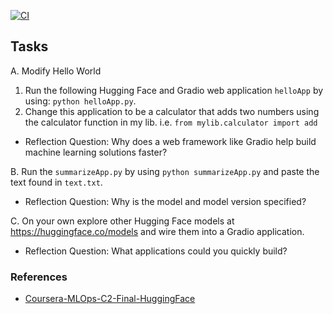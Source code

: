 [![CI](https://github.com/nogibjj/Coursera-MLOps-C2-Final-HuggingFace/actions/workflows/cicd.yml/badge.svg)](https://github.com/nogibjj/Coursera-MLOps-C2-Final-HuggingFace/actions/workflows/cicd.yml)

## Tasks

A. Modify Hello World

1.  Run the following Hugging Face and Gradio web application `helloApp` by using:
`python helloApp.py`.
2. Change this application to be a calculator that adds two numbers using the calculator function in my lib.
i.e. `from mylib.calculator import add`

* Reflection Question:  Why does a web framework like Gradio help build machine learning solutions faster?

B. Run the `summarizeApp.py` by using `python summarizeApp.py` and paste the text found in `text.txt`.

* Reflection Question:  Why is the model and model version specified?

C. On your own explore other Hugging Face models at https://huggingface.co/models and wire them into a Gradio application.

* Reflection Question:  What applications could you quickly build?

### References

* [Coursera-MLOps-C2-Final-HuggingFace](https://github.com/nogibjj/Coursera-MLOps-C2-Final-HuggingFace)
